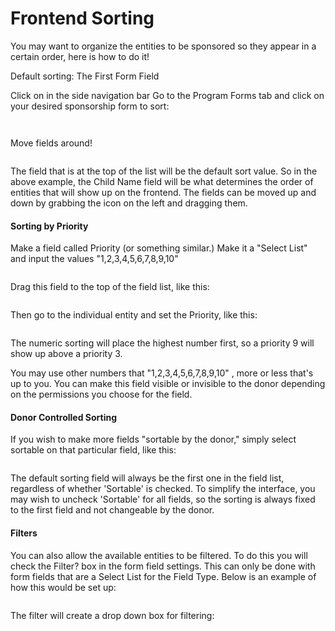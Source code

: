 # Frontend Sorting

You may want to organize the entities to be sponsored so they appear in a certain order, here is how to do it!

Default sorting: The First Form Field

Click on in the side navigation bar Go to the Program Forms tab and click on your desired sponsorship form to sort:

<figure><img src="https://3474867315-files.gitbook.io/~/files/v0/b/gitbook-x-prod.appspot.com/o/spaces%2FUtvGkHqkxF65IiEXi3vz%2Fuploads%2FVqZQnZJYlJhrgQenCPDP%2FScreenshot%202023-05-18%20at%2015.10.47.png?alt=media&#x26;token=d97d7012-906f-4664-8239-4c9f42c93f37" alt=""><figcaption></figcaption></figure>

<figure><img src="https://3474867315-files.gitbook.io/~/files/v0/b/gitbook-x-prod.appspot.com/o/spaces%2FUtvGkHqkxF65IiEXi3vz%2Fuploads%2FbQlxs2nVoiSytOejWll6%2FScreenshot%202023-05-18%20at%2015.07.34.png?alt=media&#x26;token=28cca546-f7b4-4d28-a90c-9b2c7b1fab18" alt=""><figcaption></figcaption></figure>

Move fields around!

<figure><img src="https://3474867315-files.gitbook.io/~/files/v0/b/gitbook-x-prod.appspot.com/o/spaces%2FUtvGkHqkxF65IiEXi3vz%2Fuploads%2F57KWa0v2TvLBI6Q81YX4%2FScreenshot%202023-05-18%20at%2015.04.23.png?alt=media&#x26;token=8472ddbe-d387-4108-8f7e-ac61c45ddfac" alt=""><figcaption></figcaption></figure>

The field that is at the top of the list will be the default sort value. So in the above example, the Child Name field will be what determines the order of entities that will show up on the frontend. The fields can be moved up and down by grabbing the icon on the left and dragging them.

#### Sorting by Priority

Make a field called Priority (or something similar.) Make it a "Select List" and input the values "1,2,3,4,5,6,7,8,9,10"

<figure><img src="https://3474867315-files.gitbook.io/~/files/v0/b/gitbook-x-prod.appspot.com/o/spaces%2FUtvGkHqkxF65IiEXi3vz%2Fuploads%2FmV4wsMxFgUBqTiYkJZSu%2FScreenshot%202023-05-18%20at%2015.16.06.png?alt=media&#x26;token=f2a2b60b-8670-43b7-b807-b64ac2ce81cf" alt=""><figcaption></figcaption></figure>

Drag this field to the top of the field list, like this:

<figure><img src="https://3474867315-files.gitbook.io/~/files/v0/b/gitbook-x-prod.appspot.com/o/spaces%2FUtvGkHqkxF65IiEXi3vz%2Fuploads%2FbLzAx4L11l0gnzvjMR7R%2FScreenshot%202023-05-18%20at%2015.18.39.png?alt=media&#x26;token=64edbd6d-ec80-4fb9-bf7d-cc1884f83531" alt=""><figcaption></figcaption></figure>

Then go to the individual entity and set the Priority, like this:

<figure><img src="https://3474867315-files.gitbook.io/~/files/v0/b/gitbook-x-prod.appspot.com/o/spaces%2FUtvGkHqkxF65IiEXi3vz%2Fuploads%2FyXaDtJYQY7BWQ8sBDVMZ%2FScreenshot%202023-05-18%20at%2015.22.15.png?alt=media&#x26;token=72000eae-4e17-4b79-99c6-98696692a294" alt=""><figcaption></figcaption></figure>

The numeric sorting will place the highest number first, so a priority 9 will show up above a priority 3.

You may use other numbers that "1,2,3,4,5,6,7,8,9,10" , more or less that's up to you. You can make this field visible or invisible to the donor depending on the permissions you choose for the field.

#### Donor Controlled Sorting

If you wish to make more fields "sortable by the donor," simply select sortable on that particular field, like this:

<figure><img src="https://3474867315-files.gitbook.io/~/files/v0/b/gitbook-x-prod.appspot.com/o/spaces%2FUtvGkHqkxF65IiEXi3vz%2Fuploads%2Fbgt9BqN97ukCU1gqcIQt%2FScreenshot%202023-05-18%20at%2015.31.17.png?alt=media&#x26;token=c56d5d97-986b-4706-9323-8d59b44ab3c1" alt=""><figcaption></figcaption></figure>

The default sorting field will always be the first one in the field list, regardless of whether 'Sortable' is checked. To simplify the interface, you may wish to uncheck 'Sortable' for all fields, so the sorting is always fixed to the first field and not changeable by the donor.

#### Filters

You can also allow the available entities to be filtered. To do this you will check the Filter? box in the form field settings. This can only be done with form fields that are a Select List for the Field Type. Below is an example of how this would be set up:

<figure><img src="https://3474867315-files.gitbook.io/~/files/v0/b/gitbook-x-prod.appspot.com/o/spaces%2FUtvGkHqkxF65IiEXi3vz%2Fuploads%2FRSfXqsH5LrDQZK8woLmu%2FScreenshot%202023-05-18%20at%2015.34.43.png?alt=media&#x26;token=73c8cfba-c040-4593-ad1a-86ef4d42b52b" alt=""><figcaption></figcaption></figure>

The filter will create a drop down box for filtering:&#x20;



